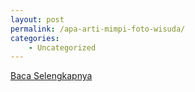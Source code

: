 ```yaml
---
layout: post
permalink: /apa-arti-mimpi-foto-wisuda/
categories:
    - Uncategorized
---
```


[Baca Selengkapnya](/09)